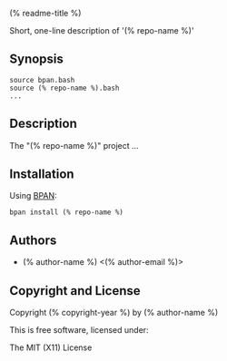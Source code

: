 (% readme-title %)

Short, one-line description of '(% repo-name %)'

## Synopsis

```
source bpan.bash
source (% repo-name %).bash
...
```

## Description

The "(% repo-name %)" project ...

## Installation

Using [BPAN](https://github.com/bpan-org/bpan):

```
bpan install (% repo-name %)
```

## Authors

* (% author-name %) <(% author-email %)>

## Copyright and License

Copyright (% copyright-year %) by (% author-name %)

This is free software, licensed under:

The MIT (X11) License
